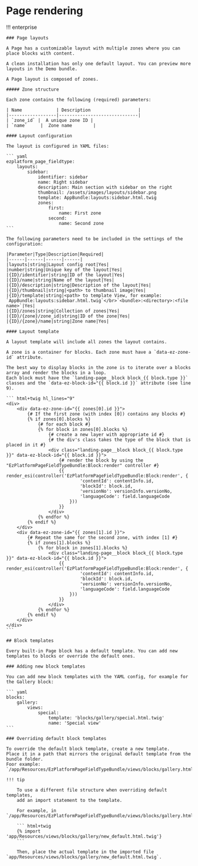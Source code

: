 # Page rendering

!!! enterprise

    ### Page layouts

    A Page has a customizable layout with multiple zones where you can place blocks with content.

    A clean installation has only one default layout. You can preview more layouts in the Demo bundle.

    A Page layout is composed of zones.

    ##### Zone structure

    Each zone contains the following (required) parameters:

    | Name             | Description                  |
    |------------------|------------------------------|
    | `zone_id` |  A unique zone ID |
    | `name`     |  Zone name        |

    #### Layout configuration

    The layout is configured in YAML files:

    ``` yaml
    ezplatform_page_fieldtype:
        layouts:
            sidebar:
                identifier: sidebar
                name: Right sidebar
                description: Main section with sidebar on the right
                thumbnail: /assets/images/layouts/sidebar.png
                template: AppBundle:layouts:sidebar.html.twig
                zones:
                    first:
                        name: First zone
                    second:
                        name: Second zone
    ```

    The following parameters need to be included in the settings of the configuration:

    |Parameter|Type|Description|Required|
    |------|------|------|------|
    |layouts|string|Layout config root|Yes|
    |number|string|Unique key of the layout|Yes|
    |{ID}/identifier|string|ID of the layout|Yes|
    |{ID}/name|string|Name of the layout|Yes|
    |{ID}/description|string|Description of the layout|Yes|
    |{ID}/thumbnail|string|<path> to thumbnail image|Yes|
    |{ID}/template|string|<path> to template View, for example: `AppBundle:layouts:sidebar.html.twig`</br>`<bundle>:<directory>:<file name>`|Yes|
    |{ID}/zones|string|Collection of zones|Yes|
    |{ID}/{zone}/zone_id|string|ID of the zone|Yes|
    |{ID}/{zone}/name|string|Zone name|Yes|

    #### Layout template

    A layout template will include all zones the layout contains.

    A zone is a container for blocks. Each zone must have a `data-ez-zone-id` attribute.

    The best way to display blocks in the zone is to iterate over a blocks array and render the blocks in a loop.
    Each block must have the `landing-page__block block_{{ block.type }}` classes and the `data-ez-block-id="{{ block.id }}` attribute (see line 9).

    ``` html+twig hl_lines="9"
    <div>
        <div data-ez-zone-id="{{ zones[0].id }}">
            {# If the first zone (with index [0]) contains any blocks #}
            {% if zones[0].blocks %}
                {# for each block #}
                {% for block in zones[0].blocks %}
                    {# create a new layer with appropriate id #}
                    {# the div's class takes the type of the block that is placed in it #}
                    <div class="landing-page__block block_{{ block.type }}" data-ez-block-id="{{ block.id }}">
                        {# render the block by using the "EzPlatformPageFieldTypeBundle:Block:render" controller #}
                        {{ render_esi(controller('EzPlatformPageFieldTypeBundle:Block:render', {
                                'contentId': contentInfo.id,
                                'blockId': block.id,
                                'versionNo': versionInfo.versionNo,
                                'languageCode': field.languageCode
                            }))
                        }}
                    </div>
                {% endfor %}
            {% endif %}
        </div>
        <div data-ez-zone-id="{{ zones[1].id }}">
            {# Repeat the same for the second zone, with index [1] #}
            {% if zones[1].blocks %}
                {% for block in zones[1].blocks %}
                    <div class="landing-page__block block_{{ block.type }}" data-ez-block-id="{{ block.id }}">
                        {{ render_esi(controller('EzPlatformPageFieldTypeBundle:Block:render', {
                                'contentId': contentInfo.id,
                                'blockId': block.id,
                                'versionNo': versionInfo.versionNo,
                                'languageCode': field.languageCode
                            }))
                        }}
                    </div>
                {% endfor %}
            {% endif %}
        </div>
    </div>
    ```

    ## Block templates

    Every built-in Page block has a default template. You can add new templates to blocks or override the default ones.

    ### Adding new block templates

    You can add new block templates with the YAML config, for example for the Gallery block:

    ``` yaml
    blocks:
        gallery:
            views:
                special:
                    template: 'blocks/gallery/special.html.twig'
                    name: 'Special view'
    ```

    ### Overriding default block templates

    To override the default block template, create a new template.
    Place it in a path that mirrors the original default template from the bundle folder.
    Foor example:
    `/app/Resources/EzPlatformPageFieldTypeBundle/views/blocks/gallery.html.twig`.

    !!! tip

        To use a different file structure when overriding default templates,
        add an import statement to the template.

        For example, in `/app/Resources/EzPlatformPageFieldTypeBundle/views/blocks/gallery.html.twig`:

        ``` html+twig
        {% import 'app/Resources/views/blocks/gallery/new_default.html.twig'}
        ```

        Then, place the actual template in the imported file `app/Resources/views/blocks/gallery/new_default.html.twig`.

